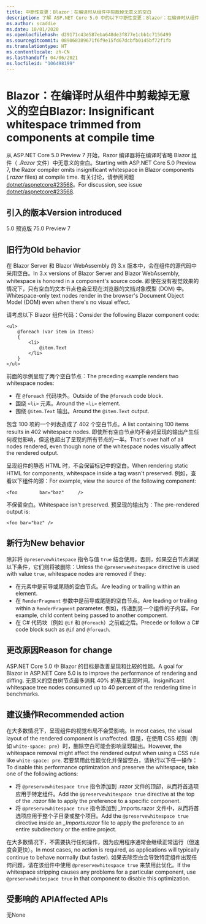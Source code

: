 ```yaml
---
title: 中断性变更：Blazor：在编译时从组件中剪裁掉无意义的空白
description: 了解 ASP.NET Core 5.0 中的以下中断性变更：Blazor：在编译时从组件中剪裁掉无意义的空白
ms.author: scaddie
ms.date: 10/01/2020
ms.openlocfilehash: d29171c43e587eba648de3f877e1cbb1c7156499
ms.sourcegitcommit: 089068389671f6f9e15fd67dcbfb0145bf72f1fb
ms.translationtype: HT
ms.contentlocale: zh-CN
ms.lasthandoff: 04/06/2021
ms.locfileid: "106498199"
---
```

# <a name="blazor-insignificant-whitespace-trimmed-from-components-at-compile-time"></a><span data-ttu-id="a99b1-103">Blazor：在编译时从组件中剪裁掉无意义的空白</span><span class="sxs-lookup"><span data-stu-id="a99b1-103">Blazor: Insignificant whitespace trimmed from components at compile time</span></span>

<span data-ttu-id="a99b1-104">从 ASP.NET Core 5.0 Preview 7 开始，Razor 编译器将在编译时省略 Blazor 组件（ *.Razor* 文件）中无意义的空白。</span><span class="sxs-lookup"><span data-stu-id="a99b1-104">Starting with ASP.NET Core 5.0 Preview 7, the Razor compiler omits insignificant whitespace in Blazor components (*.razor* files) at compile time.</span></span> <span data-ttu-id="a99b1-105">有关讨论，请参阅问题 [dotnet/aspnetcore#23568](https://github.com/dotnet/aspnetcore/issues/23568)。</span><span class="sxs-lookup"><span data-stu-id="a99b1-105">For discussion, see issue [dotnet/aspnetcore#23568](https://github.com/dotnet/aspnetcore/issues/23568).</span></span>

## <a name="version-introduced"></a><span data-ttu-id="a99b1-106">引入的版本</span><span class="sxs-lookup"><span data-stu-id="a99b1-106">Version introduced</span></span>

<span data-ttu-id="a99b1-107">5.0 预览版 7</span><span class="sxs-lookup"><span data-stu-id="a99b1-107">5.0 Preview 7</span></span>

## <a name="old-behavior"></a><span data-ttu-id="a99b1-108">旧行为</span><span class="sxs-lookup"><span data-stu-id="a99b1-108">Old behavior</span></span>

<span data-ttu-id="a99b1-109">在 Blazor Server 和 Blazor WebAssembly 的 3.x 版本中，会在组件的源代码中采用空白。</span><span class="sxs-lookup"><span data-stu-id="a99b1-109">In 3.x versions of Blazor Server and Blazor WebAssembly, whitespace is honored in a component's source code.</span></span> <span data-ttu-id="a99b1-110">即使在没有视觉效果的情况下，只有空白的文本节点也会呈现在浏览器的文档对象模型 (DOM) 中。</span><span class="sxs-lookup"><span data-stu-id="a99b1-110">Whitespace-only text nodes render in the browser's Document Object Model (DOM) even when there's no visual effect.</span></span>

<span data-ttu-id="a99b1-111">请考虑以下 Blazor 组件代码：</span><span class="sxs-lookup"><span data-stu-id="a99b1-111">Consider the following Blazor component code:</span></span>

```razor
<ul>
    @foreach (var item in Items)
    {
        <li>
            @item.Text
        </li>
    }
</ul>
```

<span data-ttu-id="a99b1-112">前面的示例呈现了两个空白节点：</span><span class="sxs-lookup"><span data-stu-id="a99b1-112">The preceding example renders two whitespace nodes:</span></span>

* <span data-ttu-id="a99b1-113">在 `@foreach` 代码块外。</span><span class="sxs-lookup"><span data-stu-id="a99b1-113">Outside of the `@foreach` code block.</span></span>
* <span data-ttu-id="a99b1-114">围绕 `<li>` 元素。</span><span class="sxs-lookup"><span data-stu-id="a99b1-114">Around the `<li>` element.</span></span>
* <span data-ttu-id="a99b1-115">围绕 `@item.Text` 输出。</span><span class="sxs-lookup"><span data-stu-id="a99b1-115">Around the `@item.Text` output.</span></span>

<span data-ttu-id="a99b1-116">包含 100 项的一个列表造成了 402 个空白节点。</span><span class="sxs-lookup"><span data-stu-id="a99b1-116">A list containing 100 items results in 402 whitespace nodes.</span></span> <span data-ttu-id="a99b1-117">即使所有空白节点均不会对呈现的输出产生任何视觉影响，但这也超出了呈现的所有节点的一半。</span><span class="sxs-lookup"><span data-stu-id="a99b1-117">That's over half of all nodes rendered, even though none of the whitespace nodes visually affect the rendered output.</span></span>

<span data-ttu-id="a99b1-118">呈现组件的静态 HTML 时，不会保留标记中的空白。</span><span class="sxs-lookup"><span data-stu-id="a99b1-118">When rendering static HTML for components, whitespace inside a tag wasn't preserved.</span></span> <span data-ttu-id="a99b1-119">例如，查看以下组件的源：</span><span class="sxs-lookup"><span data-stu-id="a99b1-119">For example, view the source of the following component:</span></span>

```razor
<foo        bar="baz"     />
```

<span data-ttu-id="a99b1-120">不保留空白。</span><span class="sxs-lookup"><span data-stu-id="a99b1-120">Whitespace isn't preserved.</span></span> <span data-ttu-id="a99b1-121">预呈现的输出为：</span><span class="sxs-lookup"><span data-stu-id="a99b1-121">The pre-rendered output is:</span></span>

```razor
<foo bar="baz" />
```

## <a name="new-behavior"></a><span data-ttu-id="a99b1-122">新行为</span><span class="sxs-lookup"><span data-stu-id="a99b1-122">New behavior</span></span>

<span data-ttu-id="a99b1-123">除非将 `@preservewhitespace` 指令与值 `true` 结合使用，否则，如果空白节点满足以下条件，它们则将被删除：</span><span class="sxs-lookup"><span data-stu-id="a99b1-123">Unless the `@preservewhitespace` directive is used with value `true`, whitespace nodes are removed if they:</span></span>

* <span data-ttu-id="a99b1-124">在元素中是前导或尾随的空白节点。</span><span class="sxs-lookup"><span data-stu-id="a99b1-124">Are leading or trailing within an element.</span></span>
* <span data-ttu-id="a99b1-125">在 `RenderFragment` 参数中是前导或尾随的空白节点。</span><span class="sxs-lookup"><span data-stu-id="a99b1-125">Are leading or trailing within a `RenderFragment` parameter.</span></span> <span data-ttu-id="a99b1-126">例如，传递到另一个组件的子内容。</span><span class="sxs-lookup"><span data-stu-id="a99b1-126">For example, child content being passed to another component.</span></span>
* <span data-ttu-id="a99b1-127">在 C# 代码块（例如 `@if` 和 `@foreach`）之前或之后。</span><span class="sxs-lookup"><span data-stu-id="a99b1-127">Precede or follow a C# code block such as `@if` and `@foreach`.</span></span>

## <a name="reason-for-change"></a><span data-ttu-id="a99b1-128">更改原因</span><span class="sxs-lookup"><span data-stu-id="a99b1-128">Reason for change</span></span>

<span data-ttu-id="a99b1-129">ASP.NET Core 5.0 中 Blazor 的目标是改善呈现和比较的性能。</span><span class="sxs-lookup"><span data-stu-id="a99b1-129">A goal for Blazor in ASP.NET Core 5.0 is to improve the performance of rendering and diffing.</span></span> <span data-ttu-id="a99b1-130">无意义的空白树节点最多消耗 40% 的基准呈现时间。</span><span class="sxs-lookup"><span data-stu-id="a99b1-130">Insignificant whitespace tree nodes consumed up to 40 percent of the rendering time in benchmarks.</span></span>

## <a name="recommended-action"></a><span data-ttu-id="a99b1-131">建议操作</span><span class="sxs-lookup"><span data-stu-id="a99b1-131">Recommended action</span></span>

<span data-ttu-id="a99b1-132">在大多数情况下，呈现组件的视觉布局不会受影响。</span><span class="sxs-lookup"><span data-stu-id="a99b1-132">In most cases, the visual layout of the rendered component is unaffected.</span></span> <span data-ttu-id="a99b1-133">但是，在使用 CSS 规则（例如 `white-space: pre`）时，删除空白可能会影响呈现输出。</span><span class="sxs-lookup"><span data-stu-id="a99b1-133">However, the whitespace removal might affect the rendered output when using a CSS rule like `white-space: pre`.</span></span> <span data-ttu-id="a99b1-134">若要禁用此性能优化并保留空白，请执行以下任一操作：</span><span class="sxs-lookup"><span data-stu-id="a99b1-134">To disable this performance optimization and preserve the whitespace, take one of the following actions:</span></span>

* <span data-ttu-id="a99b1-135">将 `@preservewhitespace true` 指令添加到 .razor 文件的顶部，从而将首选项应用于特定组件。</span><span class="sxs-lookup"><span data-stu-id="a99b1-135">Add the `@preservewhitespace true` directive at the top of the *.razor* file to apply the preference to a specific component.</span></span>
* <span data-ttu-id="a99b1-136">将 `@preservewhitespace true` 指令添加到 _Imports.razor 文件中，从而将首选项应用于整个子目录或整个项目。</span><span class="sxs-lookup"><span data-stu-id="a99b1-136">Add the `@preservewhitespace true` directive inside an *_Imports.razor* file to apply the preference to an entire subdirectory or the entire project.</span></span>

<span data-ttu-id="a99b1-137">在大多数情况下，不需要执行任何操作，因为应用程序通常会继续正常运行（但速度会更快）。</span><span class="sxs-lookup"><span data-stu-id="a99b1-137">In most cases, no action is required, as applications will typically continue to behave normally (but faster).</span></span> <span data-ttu-id="a99b1-138">如果去除空白会导致特定组件出现任何问题，请在该组件中使用 `@preservewhitespace true` 来禁用此优化。</span><span class="sxs-lookup"><span data-stu-id="a99b1-138">If the whitespace stripping causes any problems for a particular component, use `@preservewhitespace true` in that component to disable this optimization.</span></span>

## <a name="affected-apis"></a><span data-ttu-id="a99b1-139">受影响的 API</span><span class="sxs-lookup"><span data-stu-id="a99b1-139">Affected APIs</span></span>

<span data-ttu-id="a99b1-140">无</span><span class="sxs-lookup"><span data-stu-id="a99b1-140">None</span></span>

<!--

### Category

ASP.NET Core

### Affected APIs

Not detectable via API analysis

-->
